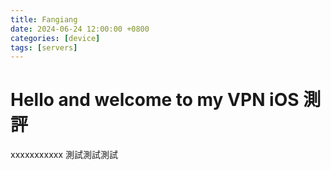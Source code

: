 ```yaml
---
title: Fangiang
date: 2024-06-24 12:00:00 +0800
categories: [device]
tags: [servers]
---
```



# Hello and welcome to my VPN iOS 測評
xxxxxxxxxxx 測試測試測試